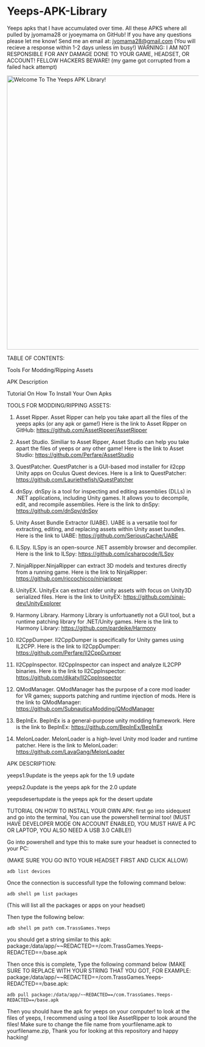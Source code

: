# Yeeps-APK-Library
Yeeps apks that I have accumulated over time.
All these APKS where all pulled by jyomama28 or jyoeymama on GitHub!
If you have any questions please let me know! Send me an email at: jyomama28@gmail.com (You will recieve a response within 1-2 days unless im busy!)
WARNING: I AM NOT RESPONSIBLE FOR ANY DAMAGE DONE TO YOUR GAME, HEADSET, OR ACCOUNT! FELLOW HACKERS BEWARE!
(my game got corrupted from a failed hack attempt)


<img width="1280" height="720" alt="Welcome To The Yeeps APK Library!" src="https://github.com/user-attachments/assets/1214f66a-3c74-4c65-ba08-c06e85f613b9" />



TABLE OF CONTENTS:

Tools For Modding/Ripping Assets

APK Description

Tutorial On How To Install Your Own Apks

TOOLS FOR MODDING/RIPPING ASSETS:

1. Asset Ripper. Asset Ripper can help you take apart all the files of the yeeps apks (or any apk or game!) Here is the link to Asset Ripper on GitHub: https://github.com/AssetRipper/AssetRipper
   
2. Asset Studio. Similiar to Asset Ripper, Asset Studio can help you take apart the files of yeeps or any other game! Here is the link to Asset Studio: https://github.com/Perfare/AssetStudio
   
3. QuestPatcher. QuestPatcher is a GUI-based mod installer for il2cpp Unity apps on Oculus Quest devices. Here is a link to QuestPatcher: https://github.com/Lauriethefish/QuestPatcher
   
4. dnSpy. dnSpy is a tool for inspecting and editing assemblies (DLLs) in .NET applications, including Unity games. It allows you to decompile, edit, and recompile assemblies. Here is the link to dnSpy: https://github.com/dnSpy/dnSpy

5. Unity Asset Bundle Extractor (UABE). UABE is a versatile tool for extracting, editing, and replacing assets within Unity asset bundles. Here is the link to UABE: https://github.com/SeriousCache/UABE

6. ILSpy. ILSpy is an open-source .NET assembly browser and decompiler. Here is the link to ILSpy: https://github.com/icsharpcode/ILSpy

7. NinjaRipper.NinjaRipper can extract 3D models and textures directly from a running game. Here is the link to NinjaRipper: https://github.com/riccochicco/ninjaripper

8. UnityEX. UnityEx can extract older unity assets with focus on Unity3D serialized files. Here is the link to UnityEX: https://github.com/sinai-dev/UnityExplorer

9. Harmony Library. Harmony Library is unfortuanetly not a GUI tool, but a runtime patching library for .NET/Unity games. Here is the link to Harmony Library: https://github.com/pardeike/Harmony

10. Il2CppDumper. Il2CppDumper is specifically for Unity games using IL2CPP. Here is the link to Il2CppDumper: https://github.com/Perfare/Il2CppDumper

11. Il2CppInspector. Il2CppInspector can inspect and analyze IL2CPP binaries. Here is the link to Il2CppInspector: https://github.com/djkaty/Il2CppInspector

12. QModManager. QModManager has the purpose of a core mod loader for VR games; supports patching and runtime injection of mods. Here is the link to QModManager: https://github.com/SubnauticaModding/QModManager

13. BepInEx. BepInEx is a general-purpose unity modding framework. Here is the link to BepInEx: https://github.com/BepInEx/BepInEx

14. MelonLoader. MelonLoader is a high-level Unity mod loader and runtime patcher. Here is the link to MelonLoader: https://github.com/LavaGang/MelonLoader

APK DESCRIPTION:

yeeps1.9update is the yeeps apk for the 1.9 update

yeeps2.0update is the yeeps apk for the 2.0 update

yeepsdesertupdate is the yeeps apk for the desert update

TUTORIAL ON HOW TO INSTALL YOUR OWN APK:
first go into sidequest and go into the terminal, You can use the powershell terminal too! (MUST HAVE DEVELOPER MODE ON ACCOUNT ENABLED, YOU MUST HAVE A PC OR LAPTOP, YOU ALSO NEED A USB 3.0 CABLE!)

Go into powershell and type this to make sure your headset is connected to your PC:

(MAKE SURE YOU GO INTO YOUR HEADSET FIRST AND CLICK ALLOW)
```
adb list devices
```
Once the connection is successfull type the following command below:

```
adb shell pm list packages
```

(This will list all the packages or apps on your headset)

Then type the following below:

```
adb shell pm path com.TrassGames.Yeeps
```

you should get a string similar to this apk: package:/data/app/~~REDACTED==/com.TrassGames.Yeeps-REDACTED==/base.apk

Then once this is complete, Type the following command below (MAKE SURE TO REPLACE WITH YOUR STRING THAT YOU GOT, FOR EXAMPLE: package:/data/app/~~REDACTED==/com.TrassGames.Yeeps-REDACTED==/base.apk:

```
adb pull package:/data/app/~~REDACTED==/com.TrassGames.Yeeps-REDACTED==/base.apk
```
Then you should have the apk for yeeps on your computer! to look at the files of yeeps, I recommend using a tool like AssetRipper to look around the files! Make sure to change the file name from yourfilename.apk to yourfilename.zip, Thank you for looking at this repository and happy hacking! 
